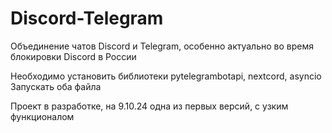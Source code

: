 # Discord-Telegram
Объединение чатов Discord и Telegram, особенно актуально во время блокировки Discord в России

Необходимо установить библиотеки pytelegrambotapi, nextcord, asyncio
Запускать оба файла

Проект в разработке, на 9.10.24 одна из первых версий, с узким функционалом
